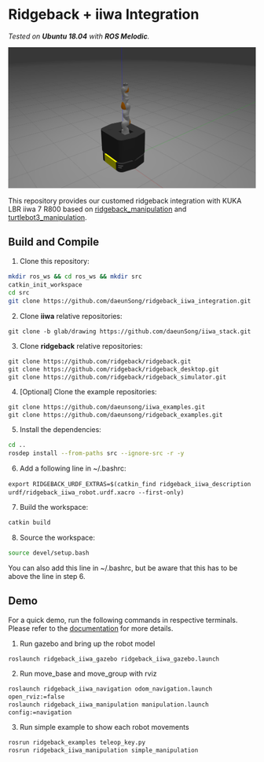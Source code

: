 # Ridgeback + iiwa Integration

*Tested on **Ubuntu 18.04** with **ROS Melodic**.*

<img src="./doc/img/demo.png" width="600">

This repository provides our customed ridgeback integration with KUKA LBR iiwa 7 R800 based on [ridgeback_manipulation](https://github.com/ridgeback/ridgeback_manipulation) and [turtlebot3_manipulation](https://github.com/ROBOTIS-GIT/turtlebot3_manipulation). 


## Build and Compile

1. Clone this repository:
  ```sh
  mkdir ros_ws && cd ros_ws && mkdir src
  catkin_init_workspace
  cd src
  git clone https://github.com/daeunSong/ridgeback_iiwa_integration.git
  ```

2. Clone **iiwa** relative repositories:
  ```shell
  git clone -b glab/drawing https://github.com/daeunSong/iiwa_stack.git
  ```

3. Clone **ridgeback** relative repositories:
  ```shell
  git clone https://github.com/ridgeback/ridgeback.git
  git clone https://github.com/ridgeback/ridgeback_desktop.git
  git clone https://github.com/ridgeback/ridgeback_simulator.git
  ```

4. [Optional] Clone the example repositories:
  ```shell
  git clone https://github.com/daeunsong/iiwa_examples.git
  git clone https://github.com/daeunsong/ridgeback_examples.git
  ```

5. Install the dependencies:
  ```sh
  cd ..
  rosdep install --from-paths src --ignore-src -r -y
  ```

6. Add a following line in ~/.bashrc:

`export RIDGEBACK_URDF_EXTRAS=$(catkin_find ridgeback_iiwa_description urdf/ridgeback_iiwa_robot.urdf.xacro --first-only)`

7. Build the workspace:
  ```sh
  catkin build
  ```

8. Source the workspace:
  ```sh
  source devel/setup.bash
  ```
   You can also add this line in ~/.bashrc, but be aware that this has to be above the line in step 6.


## Demo
For a quick demo, run the following commands in respective terminals. Please refer to the [documentation](./doc/demo.md) for more details.

1. Run gazebo and bring up the robot model
```shell
roslaunch ridgeback_iiwa_gazebo ridgeback_iiwa_gazebo.launch 
```

2. Run move_base and move_group with rviz
```shell
roslaunch ridgeback_iiwa_navigation odom_navigation.launch open_rviz:=false
roslaunch ridgeback_iiwa_manipulation manipulation.launch config:=navigation
```

3. Run simple example to show each robot movements
```
rosrun ridgeback_examples teleop_key.py
rosrun ridgeback_iiwa_manipulation simple_manipulation
```
